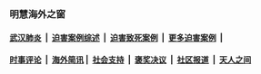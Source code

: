 
### 明慧海外之窗

####  [武汉肺炎](indexes/365.md?t=01021600) &nbsp;|&nbsp;  [迫害案例综述](indexes/328.md?t=01021600) &nbsp;|&nbsp; [迫害致死案例](indexes/277.md?t=01021600)  &nbsp;|&nbsp; [更多迫害案例](indexes/81.md?t=01021600)  &nbsp;|&nbsp; 
####  [时事评论](indexes/251.md?t=01021600) &nbsp;|&nbsp; [海外简讯](indexes/245.md?t=01021600)&nbsp;|&nbsp;  [社会支持](indexes/140.md?t=01021600) &nbsp;|&nbsp; [褒奖决议](indexes/282.md?t=01021600) &nbsp;|&nbsp; [社区报道](indexes/91.md?t=01021600)  &nbsp;|&nbsp; [天人之间](indexes/78.md?t=01021600) 

